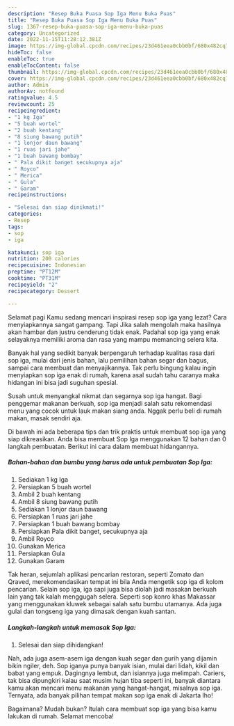 ```yaml
---
description: "Resep Buka Puasa Sop Iga Menu Buka Puas"
title: "Resep Buka Puasa Sop Iga Menu Buka Puas"
slug: 1367-resep-buka-puasa-sop-iga-menu-buka-puas
category: Uncategorized
date: 2022-11-15T11:28:12.381Z
image: https://img-global.cpcdn.com/recipes/23d461eea0cbb0bf/680x482cq70/sop-iga-foto-resep-utama.jpg
hideToc: false
enableToc: true
enableTocContent: false
thumbnail: https://img-global.cpcdn.com/recipes/23d461eea0cbb0bf/680x482cq70/sop-iga-foto-resep-utama.jpg
cover: https://img-global.cpcdn.com/recipes/23d461eea0cbb0bf/680x482cq70/sop-iga-foto-resep-utama.jpg
author: Admin
authorAv: notfound
ratingvalue: 4.5
reviewcount: 25
recipeingredient:
- "1 kg Iga"
- "5 buah wortel"
- "2 buah kentang"
- "8 siung bawang putih"
- "1 lonjor daun bawang"
- "1 ruas jari jahe"
- "1 buah bawang bombay"
- " Pala dikit banget secukupnya aja"
- " Royco"
- " Merica"
- " Gula"
- " Garam"
recipeinstructions:

- "Selesai dan siap dinikmati!"
categories:
- Resep
tags:
- sop
- iga

katakunci: sop iga 
nutrition: 200 calories
recipecuisine: Indonesian
preptime: "PT12M"
cooktime: "PT31M"
recipeyield: "2"
recipecategory: Dessert

---
```



Selamat pagi Kamu sedang mencari inspirasi resep sop iga yang lezat? Cara menyiapkannya sangat gampang. Tapi Jika salah mengolah maka hasilnya akan hambar dan justru cenderung tidak enak. Padahal sop iga yang enak selayaknya memiliki aroma dan rasa yang mampu memancing selera kita.


Banyak hal yang sedikit banyak berpengaruh terhadap kualitas rasa dari sop iga, mulai dari jenis bahan, lalu pemilihan bahan segar dan bagus, sampai cara membuat dan menyajikannya. Tak perlu bingung kalau ingin menyiapkan sop iga enak di rumah, karena asal sudah tahu caranya maka hidangan ini bisa jadi suguhan spesial.

Susah untuk menyangkal nikmat dan segarnya sop iga hangat. Bagi penggemar makanan berkuah, sop iga menjadi salah satu rekomendasi menu yang cocok untuk lauk makan siang anda. Nggak perlu beli di rumah makan, masak sendiri aja.


Di bawah ini ada beberapa tips dan trik praktis untuk membuat sop iga yang siap dikreasikan. Anda bisa membuat Sop Iga menggunakan 12 bahan dan 0 langkah pembuatan. Berikut ini cara dalam membuat hidangannya.

<!--inarticleads1-->

##### Bahan-bahan dan bumbu yang harus ada untuk pembuatan Sop Iga:

1. Sediakan 1 kg Iga
1. Persiapkan 5 buah wortel
1. Ambil 2 buah kentang
1. Ambil 8 siung bawang putih
1. Sediakan 1 lonjor daun bawang
1. Persiapkan 1 ruas jari jahe
1. Persiapkan 1 buah bawang bombay
1. Persiapkan  Pala dikit banget, secukupnya aja
1. Ambil  Royco
1. Gunakan  Merica
1. Persiapkan  Gula
1. Gunakan  Garam


Tak heran, sejumlah aplikasi pencarian restoran, seperti Zomato dan Qraved, merekomendasikan tempat ini bila Anda mengetik sop iga di kolom pencarian. Selain sop iga, iga sapi juga bisa diolah jadi masakan berkuah lain yang tak kalah menggugah selera. Seperti sop konro khas Makassar yang menggunakan kluwek sebagai salah satu bumbu utamanya. Ada juga gulai dan tongseng iga yang dimasak dengan kuah santan. 

<!--inarticleads2-->

##### Langkah-langkah untuk memasak Sop Iga:


1. Selesai dan siap dihidangkan!

Nah, ada juga asem-asem iga dengan kuah segar dan gurih yang dijamin bikin ngiler, deh. Sop iganya punya banyak isian, mulai dari lidah, kikil dan babat yang empuk. Dagingnya lembut, dan isiannya juga melimpah. Cariers, tak bisa dipungkiri kalau saat musim hujan tiba seperti ini, banyak diantara kamu akan mencari menu makanan yang hangat-hangat, misalnya sop iga. Ternyata, ada banyak pilihan tempat makan sop iga enak di Jakarta lho! 

Bagaimana? Mudah bukan? Itulah cara membuat sop iga yang bisa kamu lakukan di rumah. Selamat mencoba!
